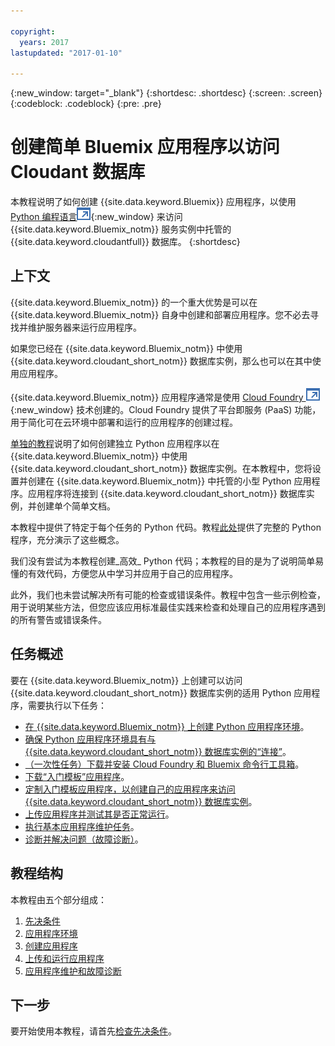 ```yaml
---

copyright:
  years: 2017
lastupdated: "2017-01-10"

---
```


{:new_window: target="_blank"}
{:shortdesc: .shortdesc}
{:screen: .screen}
{:codeblock: .codeblock}
{:pre: .pre}

<!-- Acrolinx: 2017-01-10 -->

# 创建简单 Bluemix 应用程序以访问 Cloudant 数据库

本教程说明了如何创建 {{site.data.keyword.Bluemix}} 应用程序，以使用 [Python 编程语言![外部链接图标](../images/launch-glyph.svg "外部链接图标")](https://www.python.org/){:new_window} 来访问{{site.data.keyword.Bluemix_notm}} 服务实例中托管的 {{site.data.keyword.cloudantfull}} 数据库。
{:shortdesc}

## 上下文

{{site.data.keyword.Bluemix_notm}} 的一个重大优势是可以在 {{site.data.keyword.Bluemix_notm}} 自身中创建和部署应用程序。您不必去寻找并维护服务器来运行应用程序。

如果您已经在 {{site.data.keyword.Bluemix_notm}} 中使用 {{site.data.keyword.cloudant_short_notm}} 数据库实例，那么也可以在其中使用应用程序。

{{site.data.keyword.Bluemix_notm}} 应用程序通常是使用 [Cloud Foundry ![外部链接图标](../images/launch-glyph.svg "外部链接图标")](https://en.wikipedia.org/wiki/Cloud_Foundry){:new_window} 技术创建的。Cloud Foundry 提供了平台即服务 (PaaS) 功能，用于简化可在云环境中部署和运行的应用程序的创建过程。

[单独的教程](create_database.html)说明了如何创建独立 Python 应用程序以在 {{site.data.keyword.Bluemix_notm}} 中使用 {{site.data.keyword.cloudant_short_notm}} 数据库实例。在本教程中，您将设置并创建在 {{site.data.keyword.Bluemix_notm}} 中托管的小型 Python 应用程序。应用程序将连接到 {{site.data.keyword.cloudant_short_notm}} 数据库实例，并创建单个简单文档。

本教程中提供了特定于每个任务的 Python 代码。教程[此处](create_bmxapp_createapp.html#complete-listing)提供了完整的 Python 程序，充分演示了这些概念。

我们没有尝试为本教程创建_高效_ Python 代码；本教程的目的是为了说明简单易懂的有效代码，方便您从中学习并应用于自己的应用程序。

此外，我们也未尝试解决所有可能的检查或错误条件。教程中包含一些示例检查，用于说明某些方法，但您应该应用标准最佳实践来检查和处理自己的应用程序遇到的所有警告或错误条件。

## 任务概述

要在 {{site.data.keyword.Bluemix_notm}} 上创建可以访问 {{site.data.keyword.cloudant_short_notm}} 数据库实例的适用 Python 应用程序，需要执行以下任务：

-   [在 {{site.data.keyword.Bluemix_notm}} 上创建 Python 应用程序环境](create_bmxapp_appenv.html#creating)。
-   [确保 Python 应用程序环境具有与 {{site.data.keyword.cloudant_short_notm}} 数据库实例的“连接”](create_bmxapp_appenv.html#connecting)。
-   [（一次性任务）下载并安装 Cloud Foundry 和 Bluemix 命令行工具箱](create_bmxapp_appenv.html#toolkits)。
-   [下载“入门模板”应用程序](create_bmxapp_appenv.html#starter)。
-   [定制入门模板应用程序，以创建自己的应用程序来访问 {{site.data.keyword.cloudant_short_notm}} 数据库实例](create_bmxapp_createapp.html#theApp)。
-   [上传应用程序并测试其是否正常运行](create_bmxapp_upload.html#uploading)。
-   [执行基本应用程序维护任务](create_bmxapp_maintain.html#maintenance)。
-   [诊断并解决问题（故障诊断）](create_bmxapp_maintain.html#troubleshooting)。

## 教程结构

本教程由五个部分组成：

1.  [先决条件](create_bmxapp_prereq.html)
2.  [应用程序环境](create_bmxapp_appenv.html)
3.  [创建应用程序](create_bmxapp_createapp.html)
4.  [上传和运行应用程序](create_bmxapp_upload.html)
5.  [应用程序维护和故障诊断](create_bmxapp_maintain.html)

## 下一步

要开始使用本教程，请首先[检查先决条件](create_bmxapp_prereq.html)。
